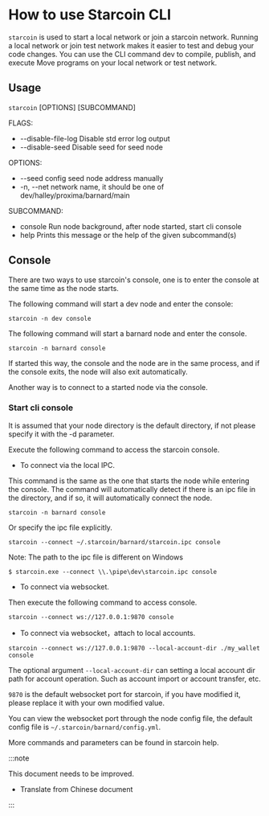 # How to use Starcoin CLI

`starcoin` is used to start a local network or join a starcoin network. Running a local network or join test network makes it easier to test and debug your code changes. You can use the CLI command dev to compile, publish, and execute Move programs on your local network or test network. 

<!--more-->

## Usage

`starcoin` [OPTIONS] [SUBCOMMAND]

FLAGS:
- --disable-file-log Disable std error log output
- --disable-seed Disable seed for seed node


OPTIONS:
- --seed config seed node address manually
- -n, --net network name, it should be one of dev/halley/proxima/barnard/main

SUBCOMMAND:
- console Run node background, after node started, start cli console
- help  Prints this message or the help of the given subcommand(s)


## Console

There are two ways to use starcoin's console, one is to enter the console at the same time as the node starts.


The following command will start a dev node and enter the console:

```shell
starcoin -n dev console
```

The following command will start a barnard node and enter the console.

```shell
starcoin -n barnard console
```

If started this way, the console and the node are in the same process, and if the console exits, the node will also exit automatically.

Another way is to connect to a started node via the console.


### Start cli console

It is assumed that your node directory is the default directory, if not please specify it with the -d parameter.

Execute the following command to access the starcoin console.

- To connect via the local IPC.

This command is the same as the one that starts the node while entering the console. The command will automatically detect if there is an ipc file in the directory, and if so, it will automatically connect the node.

``` shell
starcoin -n barnard console
```

Or specify the ipc file explicitly. 

``` shell
starcoin --connect ~/.starcoin/barnard/starcoin.ipc console
```

Note: The path to the ipc file is different on Windows

``` shell
$ starcoin.exe --connect \\.\pipe\dev\starcoin.ipc console
```

- To connect via websocket.


Then execute the following command to access console.

```shell
starcoin --connect ws://127.0.0.1:9870 console
```

- To connect via websocket，attach to local accounts.
``` shell
starcoin --connect ws://127.0.0.1:9870 --local-account-dir ./my_wallet console
```
The optional argument `--local-account-dir` can setting a local account dir path for account
operation. Such as account import or account transfer, etc.


``9870`` is the default websocket port for starcoin, if you have modified it, please replace it with your own modified value. 

You can view the websocket port through the node config file, the default config file is `~/.starcoin/barnard/config.yml`.

More commands and parameters can be found in starcoin help.



:::note

This document needs to be improved.

* Translate from Chinese document

:::
